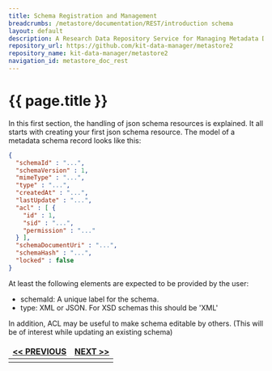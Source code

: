 ```yaml
---
title: Schema Registration and Management
breadcrumbs: /metastore/documentation/REST/introduction schema
layout: default
description: A Research Data Repository Service for Managing Metadata Documents based on JSON or XML.
repository_url: https://github.com/kit-data-manager/metastore2
repository_name: kit-data-manager/metastore2
navigation_id: metastore_doc_rest
---
```


# {{ page.title }}

In this first section, the handling of json schema resources is explained. It all starts with creating your first json schema resource. The model of a metadata schema record looks
like this:
``` json
{
  "schemaId" : "...",
  "schemaVersion" : 1,
  "mimeType" : "...",
  "type" : "...",
  "createdAt" : "...",
  "lastUpdate" : "...",
  "acl" : [ {
    "id" : 1,
    "sid" : "...",
    "permission" : "..."
  } ],
  "schemaDocumentUri" : "...",
  "schemaHash" : "...",
  "locked" : false
}
```
At least the following elements are expected to be provided by the user: 

- schemaId: A unique label for the schema.
- type: XML or JSON. For XSD schemas this should be 'XML'

In addition, ACL may be useful to make schema editable by others. (This will be of interest while updating an existing schema)

<style>
td, th {
   border: none!important;
}
</style>
|[<< PREVIOUS](index.html)| [NEXT >>](register-schema.html) |
|:----|----:|
| | |
